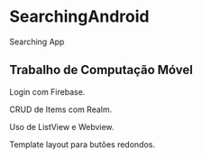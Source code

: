# SearchingAndroid
Searching App

## Trabalho de Computação Móvel

Login com Firebase.

CRUD de Items com Realm.

Uso de ListView e Webview.

Template layout para butões redondos.

